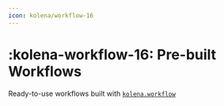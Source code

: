 ```yaml
---
icon: kolena/workflow-16
---
```


# :kolena-workflow-16: Pre-built Workflows

Ready-to-use workflows built with [`kolena.workflow`](../workflow/index.md)
